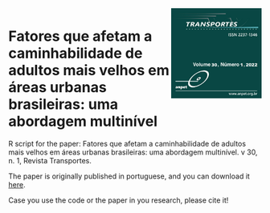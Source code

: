 <img align="right" src="cover_transportes.jpg" width="180">

# Fatores que afetam a caminhabilidade de adultos mais velhos em áreas urbanas brasileiras: uma abordagem multinível
R script for the paper: Fatores que afetam a caminhabilidade de adultos mais velhos em áreas urbanas brasileiras: uma abordagem multinível. v 30, n. 1, Revista Transportes.

The paper is originally published in portuguese, and you can download it [here](https://www.revistatransportes.org.br/anpet/article/view/2657/973).

Case you use the code or the paper in you research, please cite it!
